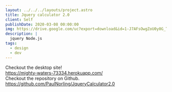 ```yaml
---
layout: ../../../layouts/project.astro
title: Jquery calculator 2.0
client: Self
publishDate: 2020-03-08 00:00:00
img: https://drive.google.com/uc?export=download&id=1-J7AFsOwgZoU0y0G_Tjp6iyzma3XOVVW
description: |
  jquery Node.js
tags:
  - design
  - dev
---
```

Checkout the desktop site!  
https://mighty-waters-73334.herokuapp.com/  
Checkout the repository on Github.  
https://github.com/PaulNorling/JqueryCalculator2.0